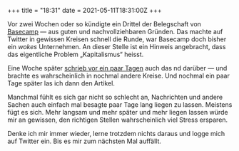 +++
title = "18:31"
date = 2021-05-11T18:31:00Z
+++

Vor zwei Wochen oder so kündigte ein Drittel der Belegschaft von [Basecamp](https://en.m.wikipedia.org/wiki/Basecamp_(company)) — aus guten und nachvollziehbaren Gründen. Das machte auf Twitter in gewissen Kreisen schnell die Runde, war Basecamp doch bisher ein _wokes_ Unternehmen. An dieser Stelle ist ein Hinweis angebracht, dass das eigentliche Problem „Kapitalismus“ heisst.

Eine Woche später [schrieb vor ein paar Tagen](https://www.neues-deutschland.de/artikel/1151755.us-unternehmen-basecamp-debatten-schaden-der-produktivitaet.html) auch das nd darüber — und brachte es wahrscheinlich in nochmal andere Kreise. Und nochmal ein paar Tage später las ich dann den Artikel.

Manchmal fühlt es sich gar nicht so schlecht an, Nachrichten und andere Sachen auch einfach mal besagte paar Tage lang liegen zu lassen. Meistens fügt es sich. Mehr langsam und mehr später und mehr liegen lassen würde mir an gewissen, den richtigen Stellen wahrscheinlich viel Stress ersparen.

Denke ich mir immer wieder, lerne trotzdem nichts daraus und logge mich auf Twitter ein. Bis es mir zum nächsten Mal auffällt. 